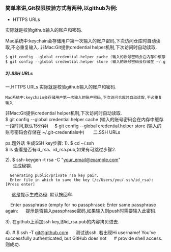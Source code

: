 
### 简单来讲,Git权限校验方式有两种,以github为例: 
    
    
* HTTPS URLs 

实际就是校验github输入的账户和密码.
    
Mac系统中:keychain会存储用户第一次输入的账户密码,下次访问仓库时自动读取,不必重复输入.
非Mac:Git提供credential helper机制,下次访问时自动读取.
```c
$ git config --global credential.helper cache (输入的账号密码会在内存中缓存一段时间,默认15分钟)
$ git config --global credential.helper store (输入的账号密码会存储在 ~/.git-credentials中)   
```


##### 2).SSH URLs
 
 
一.HTTPS URLs
    实际就是校验github输入的账户和密码.

    Mac系统中:keychain会存储用户第一次输入的账户密码,下次访问仓库时自动读取,不必重复输入.

非Mac:Git提供credential helper机制,下次访问时自动读取.
      
      $ git config --global credential.helper cache (输入的账号密码会在内存中缓存一段时间,默认15分钟)
      $ git config --global credential.helper store (输入的账号密码会存储在 ~/.git-credentials中)
      
二.SSH URLs 







ps.题外话
生成SSH key步骤: 
  1).  $ cd ~/.ssh  
       $ ls
       查看是否有id_rsa、id_rsa.pub,如果有可跳过步骤2.

  2). $ ssh-keygen -t rsa -C "your_email@example.com"  
      
      生成秘钥. 
      
      Generating public/private rsa key pair.
      Enter file in which to save the key (/c/Users/you/.ssh/id_rsa): [Press enter] 
      这是提示生成路径. 默认按回车.
      
      Enter passphrase (empty for no passphrase): 
      Enter same passphrase again:
      提示是否输入passphrase密码,如果输入则push时需要输入此密码. 
      
  3). 在github上添加ssh key,即id_rsa.pub的内容拷贝进去. 
  
  4). # $ ssh -T git@github.com
      测试该ssh. 
      若出现Hi username! You've successfully authenticated, but GitHub does not
      # provide shell access. 则成功. 
      
      
